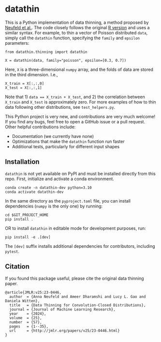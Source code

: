 # datathin

This is a Python implementation of data thinning, a method proposed by [Neufeld et al.](https://jmlr.org/papers/volume25/23-0446/23-0446.pdf). The code closely follows the original [R version](https://anna-neufeld.github.io/datathin/index.html) and uses a similar syntax. For example, to thin a vector of Poisson distributed `data`, simply call the `datathin` function, specifying the `family` and `epsilon` parameters:

```
from datathin.thinning import datathin

X = datathin(data, family="poisson", epsilon=[0.3, 0.7])
```

Here, `X` is a three-dimensional `numpy` array, and the folds of data are stored in the third dimension. I.e., 

```
X_train = X[:,:,0]
X_test = X[:,:,1]
```

Note that 1) `data == X_train + X_test`, and 2) the correlation between `X_train` and `X_test` is approximately zero. For more examples of how to thin data following other distributions, see `test_helpers.py`.

This Python project is very new, and contributions are very much welcome! If you find any bugs, feel free to open a GitHub issue or a pull request. Other helpful contributions include:

- Documentation (we currently have none)
- Optimizations that make the `datathin` function run faster
- Additional tests, particularly for different input shapes


## Installation

`datathin` is not yet available on PyPI and must be installed directly from this repo. First, initialize and activate a conda environment.

```
conda create -n datathin-dev python=3.10
conda activate datathin-dev
```

In the same directory as the `pyproject.toml` file, you can install dependencies (`numpy` is the only one) by running:

```
cd $GIT_PROJECT_HOME
pip install .
```

OR to install `datathin` in editable mode for development purposes, run:

```
pip install -e .[dev]
```

The `[dev]` suffix installs additional dependencies for contributors, including `pytest`.


## Citation

If you found this package useful, please cite the original data thinning paper.

```
@article{JMLR:v25:23-0446,
  author  = {Anna Neufeld and Ameer Dharamshi and Lucy L. Gao and Daniela Witten},
  title   = {Data Thinning for Convolution-Closed Distributions},
  journal = {Journal of Machine Learning Research},
  year    = {2024},
  volume  = {25},
  number  = {57},
  pages   = {1--35},
  url     = {http://jmlr.org/papers/v25/23-0446.html}
}
```
